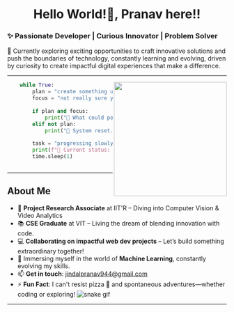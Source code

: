 <h1 align="center">Hello World!👋, Pranav here!!</h1>

### **✨ Passionate Developer | Curious Innovator | Problem Solver**

🚀 Currently exploring exciting opportunities to craft innovative solutions and push the boundaries of technology, constantly learning and evolving, driven by curiosity to create impactful digital experiences that make a difference.

---

<div align="center">
  <img align='right' src="https://images.squarespace-cdn.com/content/v1/5769fc401b631bab1addb2ab/1541580611624-TE64QGKRJG8SWAIUS7NS/ke17ZwdGBToddI8pDm48kPoswlzjSVMM-SxOp7CV59BZw-zPPgdn4jUwVcJE1ZvWQUxwkmyExglNqGp0IvTJZamWLI2zvYWH8K3-s_4yszcp2ryTI0HqTOaaUohrI8PI6FXy8c9PWtBlqAVlUS5izpdcIXDZqDYvprRqZ29Pw0o/coding-freak.gif" width="259" height="262">
</div>

```python
    while True:
        plan = "create something unexpected"
        focus = "not really sure yet"
        
        if plan and focus:
            print("🎉 What could possibly go wrong?")
        elif not plan:
            print("🔄 System reset... Let’s try again!")
        
        task = "progressing slowly, but steadily"
        print(f"🚀 Current status: {task}")
        time.sleep(1)
    
````
---

## About Me

- 🏢 **Project Research Associate** at IIT'R – Diving into Computer Vision & Video Analytics
- 📚 **CSE Graduate** at VIT – Living the dream of blending innovation with code.  
- 💻 **Collaborating on impactful web dev projects** – Let’s build something extraordinary together!  
- 🌱 Immersing myself in the world of **Machine Learning**, constantly evolving my skills.  
- 📫 **Get in touch**: [jindalpranav944@gmail.com](mailto:jindalpranav944@gmail.com)
- ⚡ **Fun Fact**: I can't resist pizza 🍕 and spontaneous adventures—whether coding or exploring!
![snake gif](https://github.com/pranavjindal29/pranavjindal29/blob/output/github-snake.svg)

---

